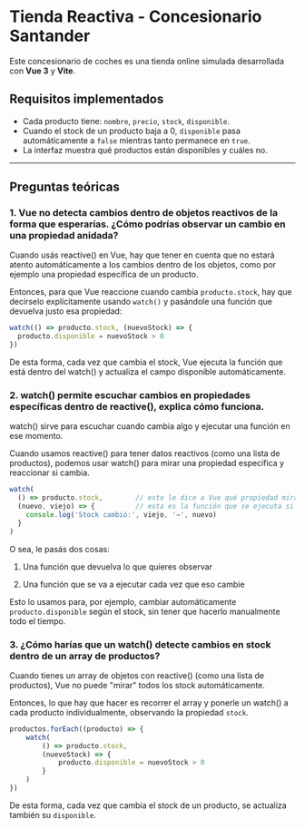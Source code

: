 # Tienda Reactiva - Concesionario Santander 

Este concesionario de coches es una tienda online simulada desarrollada con **Vue 3** y **Vite**.

##  Requisitos implementados

- Cada producto tiene: `nombre`, `precio`, `stock`, `disponible`.
- Cuando el stock de un producto baja a 0, `disponible` pasa automáticamente a `false` mientras tanto permanece en `true`.
- La interfaz muestra qué productos están disponibles y cuáles no.

---

##  Preguntas teóricas

### 1. Vue no detecta cambios dentro de objetos reactivos de la forma que esperarías. ¿Cómo podrías observar un cambio en una propiedad anidada?

Cuando usás reactive() en Vue, hay que tener en cuenta que no estará atento automáticamente a los cambios dentro de los objetos, como por ejemplo una propiedad específica de un producto.

Entonces, para que Vue reaccione cuando cambia `producto.stock`, hay que decírselo explícitamente usando `watch()` y pasándole una función que devuelva justo esa propiedad:

```js
watch(() => producto.stock, (nuevoStock) => {
  producto.disponible = nuevoStock > 0
})
```
De esta forma, cada vez que cambia el stock, Vue ejecuta la función que está dentro del watch() y actualiza el campo disponible automáticamente.

### 2. watch() permite escuchar cambios en propiedades específicas dentro de reactive(), explica cómo funciona.
watch() sirve para escuchar cuando cambia algo y ejecutar una función en ese momento.

Cuando usamos reactive() para tener datos reactivos (como una lista de productos), podemos usar watch() para mirar una propiedad específica y reaccionar si cambia.

```js
watch(
  () => producto.stock,        // esto le dice a Vue qué propiedad mirar
  (nuevo, viejo) => {          // esta es la función que se ejecuta si cambia
    console.log('Stock cambió:', viejo, '→', nuevo)
  }
)
```

O sea, le pasás dos cosas:

1. Una función que devuelva lo que quieres observar 

2. Una función que se va a ejecutar cada vez que eso cambie

Esto lo usamos para, por ejemplo, cambiar automáticamente `producto.disponible` según el stock, sin tener que hacerlo manualmente todo el tiempo.

### 3. ¿Cómo harías que un watch() detecte cambios en stock dentro de un array de productos?
Cuando tienes un array de objetos con reactive() (como una lista de productos), Vue no puede "mirar" todos los stock automáticamente.

Entonces, lo que hay que hacer es recorrer el array y ponerle un watch() a cada producto individualmente, observando la propiedad `stock`.

```js
productos.forEach((producto) => {
    watch(
        () => producto.stock,
        (nuevoStock) => {
            producto.disponible = nuevoStock > 0
        }
    )
})
```
De esta forma, cada vez que cambia el stock de un producto, se actualiza también su `disponible`.
